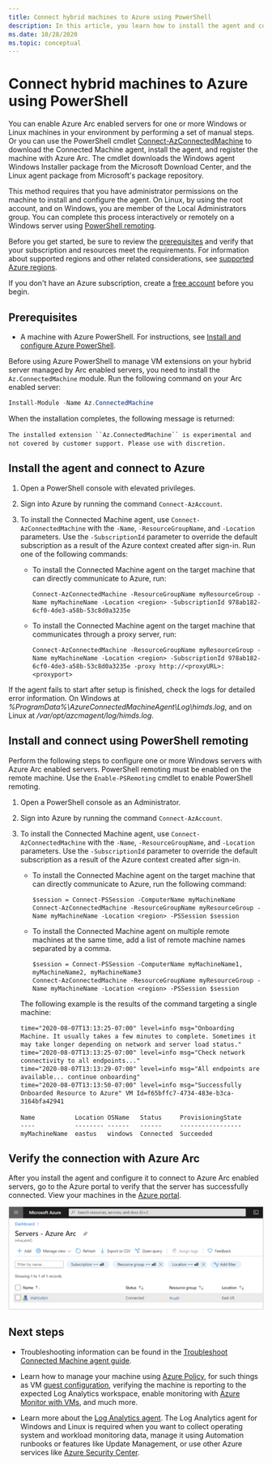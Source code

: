 ```yaml
---
title: Connect hybrid machines to Azure using PowerShell
description: In this article, you learn how to install the agent and connect a machine to Azure by using Azure Arc enabled servers using PowerShell.
ms.date: 10/28/2020
ms.topic: conceptual
---
```


# Connect hybrid machines to Azure using PowerShell

You can enable Azure Arc enabled servers for one or more Windows or Linux machines in your environment by performing a set of manual steps. Or you can use the PowerShell cmdlet [Connect-AzConnectedMachine](/powershell/module/az.connectedmachine/remove-azconnectedmachine) to download the Connected Machine agent, install the agent, and register the machine with Azure Arc. The cmdlet downloads the Windows agent Windows Installer package from the Microsoft Download Center, and the Linux agent package from Microsoft's package repository.

This method requires that you have administrator permissions on the machine to install and configure the agent. On Linux, by using the root account, and on Windows, you are member of the Local Administrators group. You can complete this process interactively or remotely on a Windows server using [PowerShell remoting](/powershell/scripting/learn/ps101/08-powershell-remoting).

Before you get started, be sure to review the [prerequisites](agent-overview.md#prerequisites) and verify that your subscription and resources meet the requirements. For information about supported regions and other related considerations, see [supported Azure regions](overview.md#supported-regions).

If you don't have an Azure subscription, create a [free account](https://azure.microsoft.com/free/?WT.mc_id=A261C142F) before you begin.

## Prerequisites

- A machine with Azure PowerShell. For instructions, see [Install and configure Azure PowerShell](/powershell/azure/).

Before using Azure PowerShell to manage VM extensions on your hybrid server managed by Arc enabled servers, you need to install the `Az.ConnectedMachine` module. Run the following command on your Arc enabled server:

```powershell
Install-Module -Name Az.ConnectedMachine
```

When the installation completes, the following message is returned:

`The installed extension ``Az.ConnectedMachine`` is experimental and not covered by customer support. Please use with discretion.`

## Install the agent and connect to Azure

1. Open a PowerShell console with elevated privileges.

2. Sign into Azure by running the command `Connect-AzAccount`.

3. To install the Connected Machine agent, use `Connect-AzConnectedMachine` with the `-Name`, `-ResourceGroupName`, and `-Location` parameters. Use the `-SubscriptionId` parameter to override the default subscription as a result of the Azure context created after sign-in. Run one of the following commands:

    * To install the Connected Machine agent on the target machine that can directly communicate to Azure, run:

        ```azurepowershell
        Connect-AzConnectedMachine -ResourceGroupName myResourceGroup -Name myMachineName -Location <region> -SubscriptionId 978ab182-6cf0-4de3-a58b-53c8d0a3235e
        ```
    
    * To install the Connected Machine agent on the target machine that communicates through a proxy server, run:
        
        ```azurepowershell
        Connect-AzConnectedMachine -ResourceGroupName myResourceGroup -Name myMachineName -Location <region> -SubscriptionId 978ab182-6cf0-4de3-a58b-53c8d0a3235e -proxy http://<proxyURL>:<proxyport>
        ```

If the agent fails to start after setup is finished, check the logs for detailed error information. On Windows at *%ProgramData%\AzureConnectedMachineAgent\Log\himds.log*, and on Linux at */var/opt/azcmagent/log/himds.log*.

## Install and connect using PowerShell remoting

Perform the following steps to configure one or more Windows servers with Azure Arc enabled servers. PowerShell remoting must be enabled on the remote machine. Use the `Enable-PSRemoting` cmdlet to enable PowerShell remoting.

1. Open a PowerShell console as an Administrator.

2. Sign into Azure by running the command `Connect-AzAccount`.

3. To install the Connected Machine agent, use `Connect-AzConnectedMachine` with the `-Name`, `-ResourceGroupName`, and `-Location` parameters. Use the `-SubscriptionId` parameter to override the default subscription as a result of the Azure context created after sign-in.

    * To install the Connected Machine agent on the target machine that can directly communicate to Azure, run the following command:
    
        ```azurepowershell
        $session = Connect-PSSession -ComputerName myMachineName
        Connect-AzConnectedMachine -ResourceGroupName myResourceGroup -Name myMachineName -Location <region> -PSSession $session
        ```
    
    * To install the Connected Machine agent on multiple remote machines at the same time, add a list of remote machine names separated by a comma.

        ```azurepowershell
        $session = Connect-PSSession -ComputerName myMachineName1, myMachineName2, myMachineName3
        Connect-AzConnectedMachine -ResourceGroupName myResourceGroup -Name myMachineName -Location <region> -PSSession $session
        ```

    The following example is the results of the command targeting a single machine:
    
    ```azurepowershell
    time="2020-08-07T13:13:25-07:00" level=info msg="Onboarding Machine. It usually takes a few minutes to complete. Sometimes it may take longer depending on network and server load status."
    time="2020-08-07T13:13:25-07:00" level=info msg="Check network connectivity to all endpoints..."
    time="2020-08-07T13:13:29-07:00" level=info msg="All endpoints are available... continue onboarding"
    time="2020-08-07T13:13:50-07:00" level=info msg="Successfully Onboarded Resource to Azure" VM Id=f65bffc7-4734-483e-b3ca-3164bfa42941
    
    Name           Location OSName   Status     ProvisioningState
    ----           -------- ------   ------     -----------------
    myMachineName  eastus   windows  Connected  Succeeded
    ```

## Verify the connection with Azure Arc

After you install the agent and configure it to connect to Azure Arc enabled servers, go to the Azure portal to verify that the server has successfully connected. View your machines in the [Azure portal](https://portal.azure.com).

![A successful server connection](./media/onboard-portal/arc-for-servers-successful-onboard.png)

## Next steps

* Troubleshooting information can be found in the [Troubleshoot Connected Machine agent guide](troubleshoot-agent-onboard.md).

* Learn how to manage your machine using [Azure Policy](../../governance/policy/overview.md), for such things as VM [guest configuration](../../governance/policy/concepts/guest-configuration.md), verifying the machine is reporting to the expected Log Analytics workspace, enable monitoring with [Azure Monitor with VMs](../../azure-monitor/insights/vminsights-enable-policy.md), and much more.

* Learn more about the [Log Analytics agent](../../azure-monitor/platform/log-analytics-agent.md). The Log Analytics agent for Windows and Linux is required when you want to collect operating system and workload monitoring data, manage it using Automation runbooks or features like Update Management, or use other Azure services like [Azure Security Center](../../security-center/security-center-introduction.md).